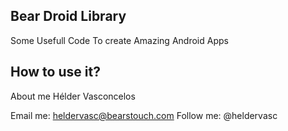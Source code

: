 ## Bear Droid Library
Some Usefull Code To create Amazing Android Apps

## How to use it?


About me
Hélder Vasconcelos

Email me: heldervasc@bearstouch.com
Follow me: @heldervasc